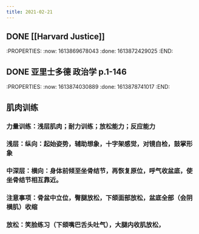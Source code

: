 ```yaml
---
title: 2021-02-21
---
```


## DONE [[Harvard Justice]]
:PROPERTIES:
:now: 1613869678043
:done: 1613872429025
:END:
## DONE 亚里士多德 政治学 p.1-146
:PROPERTIES:
:now: 1613874030889
:done: 1613878741017
:END:
## 肌肉训练
### 力量训练：浅层肌肉；耐力训练；放松能力；反应能力
### 浅层：纵向：起始姿势，辅助想象，十字架感觉，对镜自检，鼓掌形象
### 中深层：横向：身体前倾至坐骨结节，再恢复原位，呼气收盆底，使坐骨结节相互靠近。
### 注意事项：骨盆中立位，臀腿放松，下颌面部放松，盆底全部（会阴横肌）收缩
### 放松：笑脸练习（下颌嘴巴舌头吐气），大腿内收肌放松，
